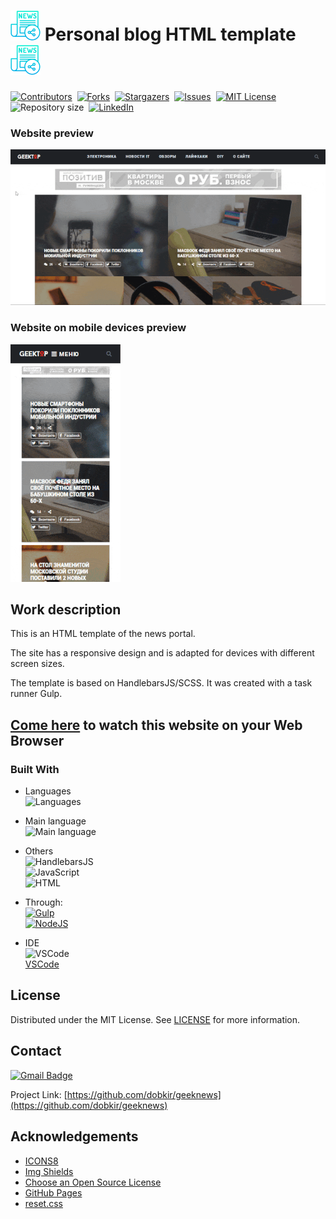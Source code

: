 # ![Geeknews logo icon](/src/assets/images/news-48px-icon.png) Personal blog HTML template ![Geeknews logo icon](/src/assets/images/news-48px-icon.png)

[![Contributors][contributors-shield]][contributors-url]&nbsp;
[![Forks][forks-shield]][forks-url]&nbsp;
[![Stargazers][stars-shield]][stars-url]&nbsp;
[![Issues][issues-shield]][issues-url]&nbsp;
[![MIT License][license-shield]][license-url]&nbsp;
![Repository size][repo-size-shield]&nbsp;
[![LinkedIn][linkedin-shield]][linkedin-url]

### Website preview
![Website trailer][product-screenshot-main_page]
### Website on mobile devices preview
![Website on mobile devices trailer][product-screenshot-mobile_devices]

<!-- WORK DESCRIPTION -->
## Work description

This is an HTML template of the news portal.

The site has a responsive design and is adapted for devices with different screen sizes.

The template is based on HandlebarsJS/SCSS. It was created with a task runner Gulp.

<!-- LINK TO WEBSITE -->
## [Come here](https://dobkir.github.io/geeknews/) to watch this website on your Web Browser

<!-- TOOLS -->
### Built With

- Languages<br>
![Languages][languages-shield]

- Main language<br>
![Main language][main-language-shield]

- Others<br>
![HandlebarsJS](https://img.shields.io/badge/HandlebarsJS-24.3%25-f7931e?logo=HandlebarsJS5&logoColor=f7931e&style=for-the-badge)<br>
![JavaScript](https://img.shields.io/badge/JavaScript-21.9%25-f1e05a?logo=JavaScript&logoColor=f1e05a&style=for-the-badge)<br>
![HTML](https://img.shields.io/badge/HTML-3.6%25-e34c26?logo=HTML&logoColor=e34c26a&style=for-the-badge)

- Through:<br>
[![Gulp](https://img.shields.io/badge/Gulp-fa383e?style=for-the-badge&logo=Gulp&logoColor=fff)](https://gulpjs.com/)<br>
[![NodeJS](https://img.shields.io/badge/Node.js-026e00?style=for-the-badge&logo=Node.js&logoColor=fff)](https://nodejs.org/)

- IDE<br>
![VSCode](https://img.icons8.com/color/48/000000/visual-studio-code-2019.png)<br>
 [VSCode](https://code.visualstudio.com/)

<!-- LICENSE -->
## License

Distributed under the MIT License. See [LICENSE](LICENSE.txt) for more information.

<!-- CONTACT -->
## Contact

[![Gmail Badge](https://img.shields.io/badge/Gmail-d14836?style=for-the-badge&logo=Gmail&logoColor=white&link=mailto:p.kirillov2020@gmail.com)](mailto:p.kirillov2020@gmail.com)

Project Link: [https://github.com/dobkir/geeknews](https://github.com/dobkir/geeknews)

<!-- ACKNOWLEDGEMENTS -->
## Acknowledgements
- [ICONS8](https://icons8.com/)
- [Img Shields](https://shields.io)
- [Choose an Open Source License](https://choosealicense.com)
- [GitHub Pages](https://pages.github.com)
- [reset.css](http://meyerweb.com/eric/tools/css/reset/)

<!-- MARKDOWN LINKS & IMAGES -->
<!-- https://www.markdownguide.org/basic-syntax/#reference-style-links -->
[contributors-shield]: https://img.shields.io/github/contributors/dobkir/geeknews.svg?style=for-the-badge
[contributors-url]: https://github.com/dobkir/geeknews/graphs/contributors
[forks-shield]: https://img.shields.io/github/forks/dobkir/geeknews.svg?style=for-the-badge
[forks-url]: https://github.com/dobkir/geeknews/network/members
[stars-shield]: https://img.shields.io/github/stars/dobkir/geeknews.svg?style=for-the-badge
[stars-url]: https://github.com/dobkir/geeknews/stargazers
[issues-shield]: https://img.shields.io/github/issues/dobkir/geeknews.svg?style=for-the-badge
[issues-url]: https://github.com/dobkir/geeknews/issues
[license-shield]: https://img.shields.io/github/license/dobkir/geeknews.svg?style=for-the-badge
[license-url]: https://github.com/dobkir/geeknews/blob/master/LICENSE.txt
[linkedin-shield]: https://img.shields.io/badge/-LinkedIn-black.svg?style=for-the-badge&logo=linkedin&colorB=555
[linkedin-url]: https://www.linkedin.com/in/pavel-kirillov-dobkir
[repo-size-shield]: https://img.shields.io/github/repo-size/dobkir/geeknews.svg?style=for-the-badge
[languages-shield]: https://img.shields.io/github/languages/count/dobkir/geeknews.svg?style=for-the-badge
[main-language-shield]: https://img.shields.io/github/languages/top/dobkir/geeknews.svg?style=for-the-badge&color=c6538c
[product-screenshot-main_page]: https://github.com/dobkir/trailers/blob/master/geeknews_trailer/geeknews_main_page_trailer.gif
[product-screenshot-mobile_devices]: https://github.com/dobkir/trailers/blob/master/geeknews_trailer/geeknews_main_page_mobile_trailer.gif